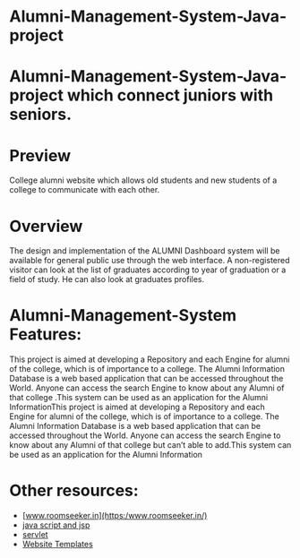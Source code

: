 # Alumni-Management-System-Java-project
# Alumni-Management-System-Java-project which connect juniors with seniors.
# Preview
College alumni website which allows old students and new students of a college to communicate with each other.

# Overview
The  design  and  implementation  of  the  ALUMNI  Dashboard  system  will be  available  for  general  public  use  through  the  web  interface.  A  non-registered  visitor  can  look  at  the  list  of  graduates  according  to  year  of graduation or a field of study. He can also look at graduates profiles.



# Alumni-Management-System Features:
This  project  is  aimed  at  developing  a  Repository  and  each  Engine  for alumni  of  the  college,  which  is  of  importance  to  a  college.  The  Alumni Information  Database  is  a  web  based application  that  can  be  accessed throughout  the  World.  Anyone  can  access  the  search  Engine  to  know about any Alumni of that college .This system can be used as an application for the Alumni InformationThis  project  is  aimed  at  developing  a  Repository  and each  Engine  for alumni  of  the  college,  which  is  of  importance  to  a  college.  The  Alumni Information  Database  is  a  web  based  application  that  can  be  accessed throughout  the  World.  Anyone  can  access  the  search  Engine  to  know about any Alumni of that college but can’t able to add.This system can be used as an application for the Alumni Information
# Other resources:

- [www.roomseeker.in](https:/www.roomseeker.in/)
- [java script and jsp](https://mitinstitute.in/)
- [servlet](https://medium.com)
- [Website Templates](https://javatpoint.com/)

